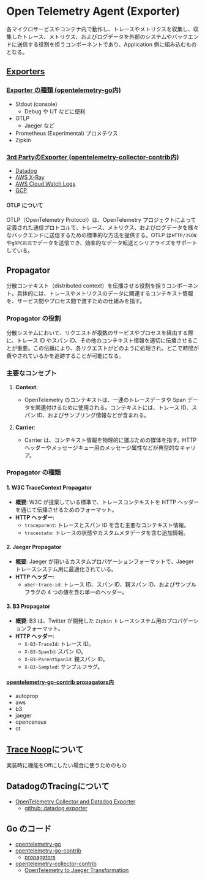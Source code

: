 # Open Telemetry Agent (Exporter)

各マイクロサービスやコンテナ内で動作し、トレースやメトリクスを収集し、収集したトレース、メトリクス、およびログデータを外部のシステムやバックエンドに送信する役割を担うコンポーネントであり、Application 側に組み込むものとなる。

## [Exporters](https://opentelemetry.io/docs/languages/go/exporters/)

### [Exporter の種類 (opentelemetry-go内)](https://github.com/open-telemetry/opentelemetry-go/tree/main/exporters)

- Stdout (console)
  - Debug や UT などに便利
- OTLP
  - Jaeger など
- Prometheus (Experimental) プロメテウス
- Zipkin

### [3rd PartyのExporter (opentelemetry-collector-contrib内)](https://github.com/open-telemetry/opentelemetry-collector-contrib/tree/main/exporter)

- [Datadog](https://github.com/open-telemetry/opentelemetry-collector-contrib/tree/main/exporter/datadogexporter)
- [AWS X-Ray](https://github.com/open-telemetry/opentelemetry-collector-contrib/tree/main/exporter/awsxrayexporter)
- [AWS Cloud Watch Logs](https://github.com/open-telemetry/opentelemetry-collector-contrib/tree/main/exporter/awscloudwatchlogsexporter)
- [GCP](https://github.com/GoogleCloudPlatform/opentelemetry-operations-go)

#### OTLP について

OTLP（OpenTelemetry Protocol）は、OpenTelemetry プロジェクトによって定義された通信プロトコルで、トレース、メトリクス、およびログデータを様々なバックエンドに送信するための標準的な方法を提供する。OTLP は`HTTP/JSON`や`gRPC形式`でデータを送信でき、効率的なデータ転送とシリアライズをサポートしている。

## Propagator

分散コンテキスト（distributed context）を伝播させる役割を担うコンポーネント。具体的には、トレースやメトリクスのデータに関連するコンテキスト情報を、サービス間やプロセス間で渡すための仕組みを指す。

### Propagator の役割

分散システムにおいて、リクエストが複数のサービスやプロセスを経由する際に、トレース ID やスパン ID、その他のコンテキスト情報を適切に伝播させることが重要。この伝播により、各リクエストがどのように処理され、どこで時間が費やされているかを追跡することが可能になる。

### 主要なコンセプト

1. **Context**:

   - OpenTelemetry のコンテキストは、一連のトレースデータや Span データを関連付けるために使用される。コンテキストには、トレース ID、スパン ID、およびサンプリング情報などが含まれる。

2. **Carrier**:
   - Carrier は、コンテキスト情報を物理的に運ぶための媒体を指す。HTTP ヘッダーやメッセージキュー用のメッセージ属性などが典型的なキャリア。

### Propagator の種類

#### 1. W3C TraceContext Propagator

- **概要**: W3C が提案している標準で、トレースコンテキストを HTTP ヘッダーを通じて伝播させるためのフォーマット。
- **HTTP ヘッダー**:
  - `traceparent`: トレースとスパン ID を含む主要なコンテキスト情報。
  - `tracestate`: トレースの状態やカスタムメタデータを含む追加情報。

#### 2. Jaeger Propagator

- **概要**: Jaeger が用いるカスタムプロパゲーションフォーマットで、Jaeger トレースシステム用に最適化されている。
- **HTTP ヘッダー**:
  - `uber-trace-id`: トレース ID、スパン ID、親スパン ID、およびサンプルフラグの 4 つの値を含む単一のヘッダー。

#### 3. B3 Propagator

- **概要**: B3 は、Twitter が開発した `Zipkin` トレースシステム用のプロパゲーションフォーマット。
- **HTTP ヘッダー**:
  - `X-B3-TraceId`: トレース ID。
  - `X-B3-SpanId`: スパン ID。
  - `X-B3-ParentSpanId`: 親スパン ID。
  - `X-B3-Sampled`: サンプルフラグ。

#### [opentelemetry-go-contrib propagators内](https://github.com/open-telemetry/opentelemetry-go-contrib/tree/main/propagators)

- autoprop
- aws
- b3
- jaeger
- opencensus
- ot

## [Trace Noop](https://github.com/open-telemetry/opentelemetry-go/tree/main/trace/noop)について

実装時に機能をOffにしたい場合に使うためのもの



## DatadogのTracingについて

- [OpenTelemetry Collector and Datadog Exporter](https://docs.datadoghq.com/opentelemetry/collector_exporter/)
  - [github: datadog exporter](https://github.com/open-telemetry/opentelemetry-collector-contrib/tree/main/exporter/datadogexporter)

## Go のコード

- [opentelemetry-go](https://github.com/open-telemetry/opentelemetry-go)
- [opentelemetry-go-contrib](https://github.com/open-telemetry/opentelemetry-go-contrib)
  - [propagators](https://github.com/open-telemetry/opentelemetry-go-contrib/tree/main/propagators)
- [opentelemetry-collector-contrib](https://github.com/open-telemetry/opentelemetry-collector-contrib)
  - [OpenTelemetry to Jaeger Transformation](https://github.com/open-telemetry/opentelemetry-collector-contrib/blob/main/pkg/translator/jaeger/README.md)
